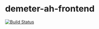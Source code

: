 # demeter-ah-frontend
[![Build Status](https://travis-ci.org/andela/demeter-ah-frontend.svg?branch=staging)](https://travis-ci.org/andela/demeter-ah-frontend)